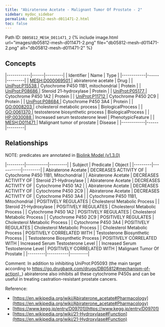 ```yaml
---
title: "Abiraterone Acetate - Malignant Tumor Of Prostate - 2"
sidebar: mydoc_sidebar
permalink: db05812-mesh-d011471-2.html
toc: false 
---
```



Path ID: `DB05812_MESH_D011471_2`
{% include image.html url="images/db05812-mesh-d011471-2.png" file="db05812-mesh-d011471-2.png" alt="db05812-mesh-d011471-2" %}

## Concepts

|------------|------|---------|
| Identifier | Name | Type    |
|------------|------|---------|
| <a href="https://identifiers.org/MESH:D000069501">MESH:D000069501 </a> | abiraterone acetate | Drug |
| <a href="https://identifiers.org/UniProt:P15538">UniProt:P15538 </a> | Cytochrome P450 11B1, mitochondrial | Protein |
| <a href="https://identifiers.org/UniProt:P08686">UniProt:P08686 </a> | Steroid 21-hydroxylase | Protein |
| <a href="https://identifiers.org/UniProt:P05177">UniProt:P05177 </a> | Cytochrome P450 1A2 | Protein |
| <a href="https://identifiers.org/UniProt:P11712">UniProt:P11712 </a> | Cytochrome P450 2C9 | Protein |
| <a href="https://identifiers.org/UniProt:P08684">UniProt:P08684 </a> | Cytochrome P450 3A4 | Protein |
| <a href="https://identifiers.org/GO:0008203">GO:0008203 </a> | cholesterol metabolic process | BiologicalProcess |
| <a href="https://identifiers.org/GO:0061370">GO:0061370 </a> | testosterone biosynthetic process | BiologicalProcess |
| <a href="https://identifiers.org/HP:0030088">HP:0030088 </a> | Increased serum testosterone level | PhenotypicFeature |
| <a href="https://identifiers.org/MESH:D011471">MESH:D011471 </a> | Malignant tumor of prostate | Disease |
|------------|------|---------|

## Relationships


NOTE: predicates are annotated in <a href="https://github.com/biolink/biolink-model/releases/tag/v1.3.0">Biolink Model (v1.3.0)</a>

|---------|-----------|---------|
| Subject | Predicate | Object  |
|---------|-----------|---------|
| Abiraterone Acetate | DECREASES ACTIVITY OF | Cytochrome P450 11B1, Mitochondrial |
| Abiraterone Acetate | DECREASES ACTIVITY OF | Steroid 21-Hydroxylase |
| Abiraterone Acetate | DECREASES ACTIVITY OF | Cytochrome P450 1A2 |
| Abiraterone Acetate | DECREASES ACTIVITY OF | Cytochrome P450 2C9 |
| Abiraterone Acetate | DECREASES ACTIVITY OF | Cytochrome P450 3A4 |
| Cytochrome P450 11B1, Mitochondrial | POSITIVELY REGULATES | Cholesterol Metabolic Process |
| Steroid 21-Hydroxylase | POSITIVELY REGULATES | Cholesterol Metabolic Process |
| Cytochrome P450 1A2 | POSITIVELY REGULATES | Cholesterol Metabolic Process |
| Cytochrome P450 2C9 | POSITIVELY REGULATES | Cholesterol Metabolic Process |
| Cytochrome P450 3A4 | POSITIVELY REGULATES | Cholesterol Metabolic Process |
| Cholesterol Metabolic Process | POSITIVELY CORRELATED WITH | Testosterone Biosynthetic Process |
| Testosterone Biosynthetic Process | POSITIVELY CORRELATED WITH | Increased Serum Testosterone Level |
| Increased Serum Testosterone Level | POSITIVELY CORRELATED WITH | Malignant Tumor Of Prostate |
|---------|-----------|---------|

Comment: In addition to inhibiting UniProt:P05093 (the main target according to [https://go.drugbank.com/drugs/DB05812#mechanism-of-action),](https://go.drugbank.com/drugs/DB05812#mechanism-of-action),) abiraterone also inhibits all these cytochrome P450s and can be useful in treating castration-resistant prostate cancers.

Reference: 
  - [https://en.wikipedia.org/wiki/Abiraterone_acetate#Pharmacology](https://en.wikipedia.org/wiki/Abiraterone_acetate#Pharmacology)
  - [https://www.kegg.jp/entry/D09701](https://www.kegg.jp/entry/D09701)
  - [https://en.wikipedia.org/wiki/21-Hydroxylase#Function](https://en.wikipedia.org/wiki/21-Hydroxylase#Function)
